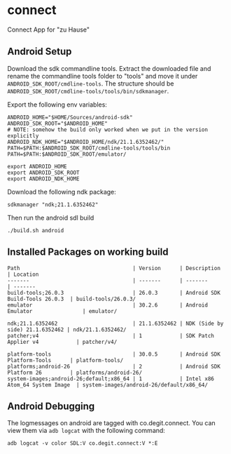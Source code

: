 # connect
Connect App for "zu Hause"

## Android Setup

Download the sdk commandline tools. Extract the downloaded file and rename the commandline tools folder to "tools" and move it under
`ANDROID_SDK_ROOT/cmdline-tools`.
The structure should be `ANDROID_SDK_ROOT/cmdline-tools/tools/bin/sdkmanager`.

Export the following env variables:
```
ANDROID_HOME="$HOME/Sources/android-sdk"
ANDROID_SDK_ROOT="$ANDROID_HOME"
# NOTE: somehow the build only worked when we put in the version explicitly
ANDROID_NDK_HOME="$ANDROID_HOME/ndk/21.1.6352462/"
PATH=$PATH:$ANDROID_SDK_ROOT/cmdline-tools/tools/bin
PATH=$PATH:$ANDROID_SDK_ROOT/emulator/

export ANDROID_HOME
export ANDROID_SDK_ROOT
export ANDROID_NDK_HOME
```

Download the following ndk package:
```
sdkmanager "ndk;21.1.6352462"
```

Then run the android sdl build
```
./build.sh android
```

## Installed Packages on working build

```
Path                                    | Version      | Description                     | Location
-------                                 | -------      | -------                         | -------
build-tools;26.0.3                      | 26.0.3       | Android SDK Build-Tools 26.0.3  | build-tools/26.0.3/
emulator                                | 30.2.6       | Android Emulator                | emulator/

ndk;21.1.6352462                        | 21.1.6352462 | NDK (Side by side) 21.1.6352462 | ndk/21.1.6352462/
patcher;v4                              | 1            | SDK Patch Applier v4            | patcher/v4/

platform-tools                          | 30.0.5       | Android SDK Platform-Tools      | platform-tools/
platforms;android-26                    | 2            | Android SDK Platform 26         | platforms/android-26/
system-images;android-26;default;x86_64 | 1            | Intel x86 Atom_64 System Image  | system-images/android-26/default/x86_64/
  ```

  ## Android Debugging

  The logmessages on android are tagged with co.degit.connect. You can view them via `adb logcat` with the following command:

  ```
  adb logcat -v color SDL:V co.degit.connect:V *:E
  ```
